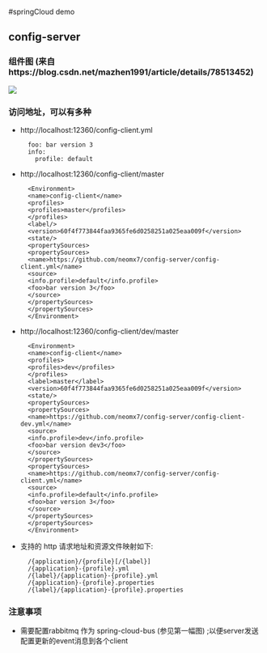 #springCloud demo

## config-server 

###  组件图 (来自https://blog.csdn.net/mazhen1991/article/details/78513452)

![](http://pdyhdo34u.bkt.clouddn.com/spring-config-server.png)


###   访问地址，可以有多种
- http://localhost:12360/config-client.yml
    
        foo: bar version 3
        info:
          profile: default
    
- http://localhost:12360/config-client/master

        <Environment>
        <name>config-client</name>
        <profiles>
        <profiles>master</profiles>
        </profiles>
        <label/>
        <version>60f4f773844faa9365fe6d0258251a025eaa009f</version>
        <state/>
        <propertySources>
        <propertySources>
        <name>https://github.com/neomx7/config-server/config-client.yml</name>
        <source>
        <info.profile>default</info.profile>
        <foo>bar version 3</foo>
        </source>
        </propertySources>
        </propertySources>
        </Environment>
        

- http://localhost:12360/config-client/dev/master
        
        <Environment>
        <name>config-client</name>
        <profiles>
        <profiles>dev</profiles>
        </profiles>
        <label>master</label>
        <version>60f4f773844faa9365fe6d0258251a025eaa009f</version>
        <state/>
        <propertySources>
        <propertySources>
        <name>https://github.com/neomx7/config-server/config-client-dev.yml</name>
        <source>
        <info.profile>dev</info.profile>
        <foo>bar version dev3</foo>
        </source>
        </propertySources>
        <propertySources>
        <name>https://github.com/neomx7/config-server/config-client.yml</name>
        <source>
        <info.profile>default</info.profile>
        <foo>bar version 3</foo>
        </source>
        </propertySources>
        </propertySources>
        </Environment>

- 支持的 http 请求地址和资源文件映射如下:
    
        /{application}/{profile}[/{label}]
        /{application}-{profile}.yml
        /{label}/{application}-{profile}.yml
        /{application}-{profile}.properties
        /{label}/{application}-{profile}.properties
 
 
###  注意事项
- 需要配置rabbitmq 作为 spring-cloud-bus (参见第一幅图) ;以便server发送配置更新的event消息到各个client